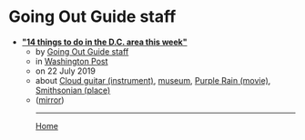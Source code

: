 # Going Out Guide staff

 - [**"14 things to do in the D.C. area this week"**](https://www.washingtonpost.com/dc-md-va/2019/07/22/things-do-dc-area-this-week/)<ul><li>by [Going Out Guide staff](../../authors/going-out-guide-staff/index.md)</li><li>in [Washington Post](https://www.washingtonpost.com/)</li><li>on 22 July 2019</li><li>about [Cloud guitar (instrument)](../../topics/instrument/cloud-guitar/index.md), [museum](../../topics/museum/index.md), [Purple Rain (movie)](../../topics/movie/purple-rain/index.md), [Smithsonian (place)](../../topics/place/smithsonian/index.md)</li><li>([mirror](https://web.archive.org/web/*/https://www.washingtonpost.com/dc-md-va/2019/07/22/things-do-dc-area-this-week/))</li><ul>

----

[Home](../index.md)
